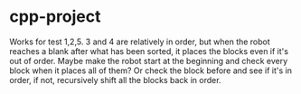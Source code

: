 # cpp-project
Works for test 1,2,5. 3 and 4 are relatively in order, but when the robot reaches a blank after what has been sorted,
it places the blocks even if it's out of order. Maybe make the robot start at the beginning and check every block when it places all of them?
Or check the block before and see if it's in order, if not, recursively shift all the blocks back in order.
